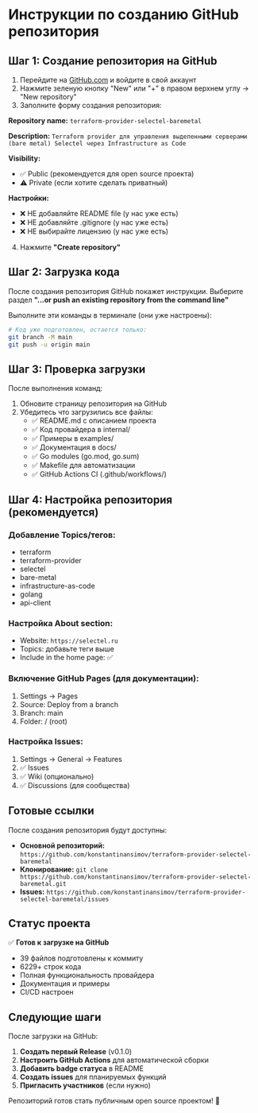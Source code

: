 # Инструкции по созданию GitHub репозитория

## Шаг 1: Создание репозитория на GitHub

1. Перейдите на [GitHub.com](https://github.com) и войдите в свой аккаунт
2. Нажмите зеленую кнопку "New" или "+" в правом верхнем углу → "New repository"
3. Заполните форму создания репозитория:

**Repository name:** `terraform-provider-selectel-baremetal`

**Description:** `Terraform provider для управления выделенными серверами (bare metal) Selectel через Infrastructure as Code`

**Visibility:** 
- ✅ Public (рекомендуется для open source проекта)
- ⚠️ Private (если хотите сделать приватный)

**Настройки:**
- ❌ НЕ добавляйте README file (у нас уже есть)
- ❌ НЕ добавляйте .gitignore (у нас уже есть)  
- ❌ НЕ выбирайте лицензию (у нас уже есть)

4. Нажмите **"Create repository"**

## Шаг 2: Загрузка кода

После создания репозитория GitHub покажет инструкции. Выберите раздел **"...or push an existing repository from the command line"**

Выполните эти команды в терминале (они уже настроены):

```bash
# Код уже подготовлен, остается только:
git branch -M main
git push -u origin main
```

## Шаг 3: Проверка загрузки

После выполнения команд:

1. Обновите страницу репозитория на GitHub
2. Убедитесь что загрузились все файлы:
   - ✅ README.md с описанием проекта
   - ✅ Код провайдера в internal/
   - ✅ Примеры в examples/
   - ✅ Документация в docs/
   - ✅ Go modules (go.mod, go.sum)
   - ✅ Makefile для автоматизации
   - ✅ GitHub Actions CI (.github/workflows/)

## Шаг 4: Настройка репозитория (рекомендуется)

### Добавление Topics/тегов:
- terraform
- terraform-provider
- selectel
- bare-metal
- infrastructure-as-code
- golang
- api-client

### Настройка About section:
- Website: `https://selectel.ru`
- Topics: добавьте теги выше
- Include in the home page: ✅

### Включение GitHub Pages (для документации):
1. Settings → Pages
2. Source: Deploy from a branch
3. Branch: main
4. Folder: / (root)

### Настройка Issues:
1. Settings → General → Features
2. ✅ Issues
3. ✅ Wiki (опционально)
4. ✅ Discussions (для сообщества)

## Готовые ссылки

После создания репозитория будут доступны:

- **Основной репозиторий:** `https://github.com/konstantinansimov/terraform-provider-selectel-baremetal`
- **Клонирование:** `git clone https://github.com/konstantinansimov/terraform-provider-selectel-baremetal.git`
- **Issues:** `https://github.com/konstantinansimov/terraform-provider-selectel-baremetal/issues`

## Статус проекта

✅ **Готов к загрузке на GitHub**
- 39 файлов подготовлены к коммиту
- 6229+ строк кода
- Полная функциональность провайдера
- Документация и примеры
- CI/CD настроен

## Следующие шаги

После загрузки на GitHub:

1. **Создать первый Release** (v0.1.0)
2. **Настроить GitHub Actions** для автоматической сборки
3. **Добавить badge статуса** в README
4. **Создать issues** для планируемых функций
5. **Пригласить участников** (если нужно)

Репозиторий готов стать публичным open source проектом! 🚀 